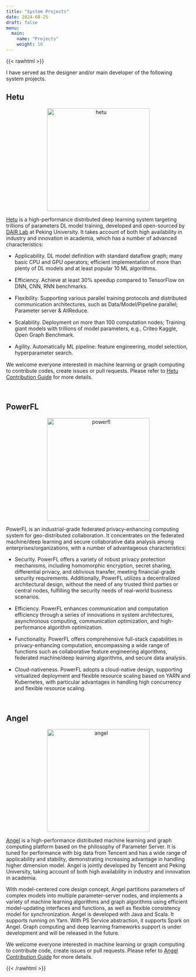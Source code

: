 ```yaml
---
title: "System Projects"
date: 2024-08-25
draft: false
menu:
  main:
    name: "Projects"
    weight: 10
---
```


{{< rawhtml >}}

<style>
    ul li { margin-bottom: 15px; }
</style>

I have served as the designer and/or main developer of the following system projects.

<p><h2>Hetu</h2></p>

<figure align="center">
<img src='../img/hetu_logo-1400.webp' alt='hetu' style="width:20em;"/>
</figure>

<p>
<a href="https://github.com/PKU-DAIR/Hetu">Hetu</a> is a high-performance distributed deep learning system targeting trillions of parameters DL model training, developed and open-sourced by <a href="https://cuibinpku.github.io/">DAIR Lab</a> at Peking University. It takes account of both high availability in industry and innovation in academia, which has a number of advanced characteristics:

<ul>
<li>
Applicability. DL model definition with standard dataflow graph; many basic CPU and GPU operators; efficient implementation of more than plenty of DL models and at least popular 10 ML algorithms.
</li>

<li>
Efficiency. Achieve at least 30% speedup compared to TensorFlow on DNN, CNN, RNN benchmarks.
</li>

<li>
Flexibility. Supporting various parallel training protocols and distributed communication architectures, such as Data/Model/Pipeline parallel; Parameter server & AllReduce.
</li>

<li>
Scalability. Deployment on more than 100 computation nodes; Training giant models with trillions of model parameters, e.g., Criteo Kaggle, Open Graph Benchmark.
</li>

<li>
Agility. Automatically ML pipeline: feature engineering, model selection, hyperparameter search.
</li>
</ul>
</p>

<p>
We welcome everyone interested in machine learning or graph computing to contribute codes, create issues or pull requests. Please refer to <a href="https://github.com/PKU-DAIR/Hetu/blob/main/CONTRIBUTING.md">Hetu Contribution Guide</a> for more details.
</p>

<br>

<p><h2>PowerFL</h2></p>

<figure align="center">
<img src='../img/powerfl.png' alt='powerfl' style="width:20em;"/>
</figure>

<p>
PowerFL is an industrial-grade federated privacy-enhancing computing system for geo-distributed collaboration. It concentrates on the federated machine/deep learning and secure collaborative data analysis among enterprises/organizations, with a number of advantageous characteristics:

<ul>

<li>
Security. PowerFL offers a variety of robust privacy protection mechanisms, including homomorphic encryption, secret sharing, differential privacy, and oblivious transfer, meeting financial-grade security requirements. Additionally, PowerFL utilizes a decentralized architectural design, without the need of any trusted third parties or central nodes, fulfilling the security needs of real-world business scenarios.
</li>

<li>
Efficiency. PowerFL enhances communication and computation efficiency through a series of innovations in system architectures, asynchronous computing, communication optimization, and high-performance algorithm optimization.
</li>

<li>
Functionality. PowerFL offers comprehensive full-stack capabilities in privacy-enhancing computation, encompassing a wide range of functions such as collaborative feature engineering algorithms, federated machine/deep learning algorithms, and secure data analysis.
</li>

<li>
Cloud-nativeness. PowerFL adopts a cloud-native design, supporting virtualized deployment and flexible resource scaling based on YARN and Kubernetes, with particular advantages in handling high concurrency and flexible resource scaling.
</li>

</ul>
</p>

<br>

<p><h2>Angel</h2></p>

<figure align="center">
<img src='../img/angel_logo.png' alt='angel' style="width:20em;"/>
</figure>

<p>
<a href="https://github.com/Angel-ML/angel">Angel</a> is a high-performance distributed machine learning and graph computing platform based on the philosophy of Parameter Server. It is tuned for performance with big data from Tencent and has a wide range of applicability and stability, demonstrating increasing advantage in handling higher dimension model. Angel is jointly developed by Tencent and Peking University, taking account of both high availability in industry and innovation in academia.
</p>

<p>
With model-centered core design concept, Angel partitions parameters of complex models into multiple parameter-server nodes, and implements a variety of machine learning algorithms and graph algorithms using efficient model-updating interfaces and functions, as well as flexible consistency model for synchronization. Angel is developed with Java and Scala. It supports running on Yarn. With PS Service abstraction, it supports Spark on Angel. Graph computing and deep learning frameworks support is under development and will be released in the future.
</p>

<p>
We welcome everyone interested in machine learning or graph computing to contribute code, create issues or pull requests. Please refer to <a href="https://github.com/Angel-ML/angel/blob/master/CONTRIBUTING.md"> Angel Contribution Guide</a> for more details.
</p>

{{< /rawhtml >}}
